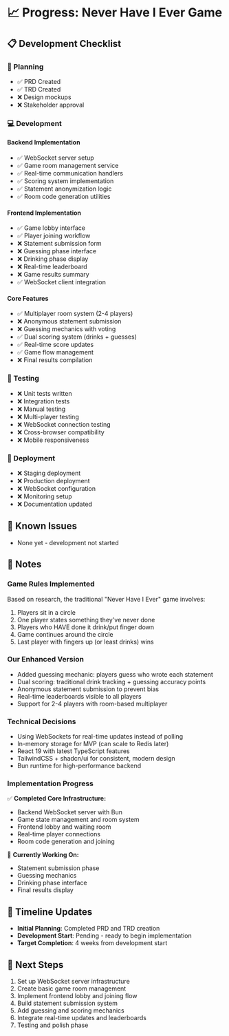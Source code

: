 # 📈 Progress: Never Have I Ever Game

## 📋 Development Checklist

### 📝 Planning
- ✅ PRD Created
- ✅ TRD Created  
- ❌ Design mockups
- ❌ Stakeholder approval

### 💻 Development

#### Backend Implementation
- ✅ WebSocket server setup
- ✅ Game room management service
- ✅ Real-time communication handlers
- ✅ Scoring system implementation
- ✅ Statement anonymization logic
- ✅ Room code generation utilities

#### Frontend Implementation
- ✅ Game lobby interface
- ✅ Player joining workflow
- ❌ Statement submission form
- ❌ Guessing phase interface
- ❌ Drinking phase display
- ❌ Real-time leaderboard
- ❌ Game results summary
- ✅ WebSocket client integration

#### Core Features
- ✅ Multiplayer room system (2-4 players)
- ❌ Anonymous statement submission
- ❌ Guessing mechanics with voting
- ✅ Dual scoring system (drinks + guesses)
- ✅ Real-time score updates
- ✅ Game flow management
- ❌ Final results compilation

### 🧪 Testing
- ❌ Unit tests written
- ❌ Integration tests
- ❌ Manual testing
- ❌ Multi-player testing
- ❌ WebSocket connection testing
- ❌ Cross-browser compatibility
- ❌ Mobile responsiveness

### 🚀 Deployment
- ❌ Staging deployment
- ❌ Production deployment
- ❌ WebSocket configuration
- ❌ Monitoring setup
- ❌ Documentation updated

## 🐛 Known Issues
- None yet - development not started

## 📝 Notes
### Game Rules Implemented
Based on research, the traditional "Never Have I Ever" game involves:
1. Players sit in a circle
2. One player states something they've never done
3. Players who HAVE done it drink/put finger down
4. Game continues around the circle
5. Last player with fingers up (or least drinks) wins

### Our Enhanced Version
- Added guessing mechanic: players guess who wrote each statement
- Dual scoring: traditional drink tracking + guessing accuracy points
- Anonymous statement submission to prevent bias
- Real-time leaderboards visible to all players
- Support for 2-4 players with room-based multiplayer

### Technical Decisions
- Using WebSockets for real-time updates instead of polling
- In-memory storage for MVP (can scale to Redis later)
- React 19 with latest TypeScript features
- TailwindCSS + shadcn/ui for consistent, modern design
- Bun runtime for high-performance backend

### Implementation Progress
✅ **Completed Core Infrastructure:**
- Backend WebSocket server with Bun
- Game state management and room system
- Frontend lobby and waiting room
- Real-time player connections
- Room code generation and joining

🔄 **Currently Working On:**
- Statement submission phase
- Guessing mechanics
- Drinking phase interface
- Final results display

## 📅 Timeline Updates
- **Initial Planning**: Completed PRD and TRD creation
- **Development Start**: Pending - ready to begin implementation
- **Target Completion**: 4 weeks from development start

## 🎯 Next Steps
1. Set up WebSocket server infrastructure
2. Create basic game room management
3. Implement frontend lobby and joining flow
4. Build statement submission system
5. Add guessing and scoring mechanics
6. Integrate real-time updates and leaderboards
7. Testing and polish phase 